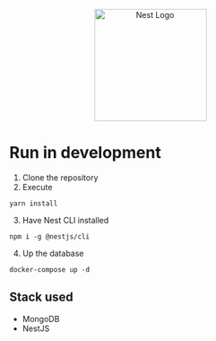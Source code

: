 <p align="center">
  <a href="http://nestjs.com/" target="blank"><img src="https://nestjs.com/img/logo-small.svg" width="200" alt="Nest Logo" /></a>
</p>

# Run in development

1. Clone the repository
2. Execute
```
yarn install
```
3. Have Nest CLI installed
```
npm i -g @nestjs/cli
```
4. Up the database
```
docker-compose up -d
```

## Stack used

* MongoDB
* NestJS
